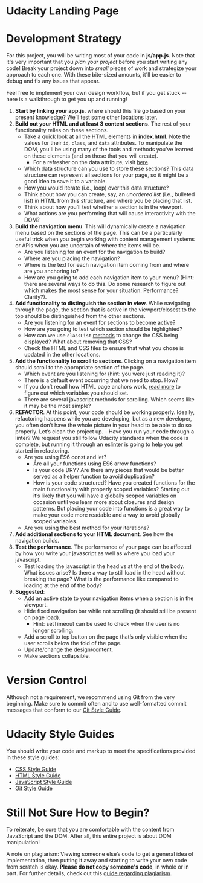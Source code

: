 # Udacity Landing Page

# **Development Strategy**

For this project, you will be writing most of your code in **js/app.js**. Note that it's very important that you *plan your project* before you start writing any code! Break your project down into *small* pieces of work and strategize your approach to each one. With these bite-sized amounts, it'll be easier to debug and fix any issues that appear.

Feel free to implement your own design workflow, but if you get stuck -- here is a walkthrough to get you up and running!

1. **Start by linking your app.js**. where should this file go based on your present knowledge? We’ll test some other locations later.
2. **Build out your HTML and at least 3 content sections**. The rest of your functionality relies on these sections.
    - Take a quick look at all the HTML elements in **index.html**. Note the values for their `id`, `class`, and `data` attributes. To manipulate the DOM, you'll be using many of the tools and methods you've learned on these elements (and on those that you will create).
        - For a refresher on the data attribute, visit [here](https://www.w3schools.com/tags/att_data-.asp).
    - Which data structure can you use to store these sections? This data structure can represent all sections for your page, so it might be a good idea to save it to a variable.
    - How you would iterate (i.e., loop) over this data structure?
    - Think about how you can create, say, an *unordered list* (i.e., bulleted list) in HTML from this structure, and where you be placing that list.
    - Think about how you’ll test whether a section is in the viewport.
    - What actions are you performing that will cause interactivity with the DOM?
3. **Build the navigation menu**. This will dynamically create a navigation menu based on the sections of the page. This can be a particularly useful trick when you begin working with content management systems or APIs when you are uncertain of where the items will be.
    - Are you listening for an event for the navigation to build?
    - Where are you placing the navigation?
    - Where is the text for each navigation item coming from and where are you anchoring to?
    - How are you going to add each navigation item to your menu? (Hint: there are several ways to do this. Do some research to figure out which makes the most sense for your situation. Performance? Clarity?).
4. **Add functionality to distinguish the section in view**. While navigating through the page, the section that is active in the viewport/closest to the top should be distinguished from the other sections.
    - Are you listening for an event for sections to become active?
    - How are you going to test which section should be highlighted?
    - How can we use `classList` [methods](https://developer.mozilla.org/en-US/docs/Web/API/Element/classList#Methods) to change the CSS being displayed? What about removing that CSS?
    - Check the HTML and CSS files to ensure that what you chose is updated in the other locations.
5. **Add the functionality to scroll to sections**. Clicking on a navigation item should scroll to the appropriate section of the page.
    - Which event are you listening for (hint: you were just reading it)?
    - There is a default event occurring that we need to stop. How?
    - If you don’t recall how HTML page anchors work, [read more](https://developer.mozilla.org/en-US/docs/Web/HTML/Element/a#Examples) to figure out which variables you should set.
    - There are several javascript methods for scrolling. Which seems like it may be the most simple?
6. **REFACTOR**. At this point, your code should be working properly. Ideally, refactoring happens while you are developing, but as a new developer, you often don’t have the whole picture in your head to be able to do so properly. Let’s clean the project up.
         - Have you run your code through a linter? We request you still follow Udacity standards when the code is complete, but running it through an [eslinter](https://eslint.org/demo) is going to help you get started in refactoring.
    - Are you using ES6 const and let?
         - Are all your functions using ES6 arrow functions?
         - Is your code DRY? Are there any pieces that would be better served as a helper function to avoid duplication?
         - How is your code structured? Have you created functions for the main functionality with properly scoped variables? Starting out it’s likely that you will have a globally scoped variables on occasion until you learn more about closures and design patterns. But placing your code into functions is a great way to make your code more readable and a way to avoid globally scoped variables.
    - Are you using the best method for your iterations?
7. **Add additional sections to your HTML document**. See how the navigation builds.
8. **Test the performance**. The performance of your page can be affected by how you write your javascript as well as where you load your javascript.
    - Test loading the javascript in the head vs at the end of the body. What issues arise? Is there a way to still load in the head without breaking the page? What is the performance like compared to loading at the end of the body?
9. **Suggested**:
    - Add an active state to your navigation items when a section is in the viewport.
    - Hide fixed navigation bar while not scrolling (it should still be present on page load).
        - Hint: setTimeout can be used to check when the user is no longer scrolling.
    - Add a scroll to top button on the page that’s only visible when the user scrolls below the fold of the page.
    - Update/change the design/content.
    - Make sections collapsible.

# **Version Control**

Although not a requirement, we recommend using Git from the very beginning. Make sure to commit often and to use well-formatted commit messages that conform to our [Git Style Guide](https://udacity.github.io/git-styleguide/).

# **Udacity Style Guides**

You should write your code and markup to meet the specifications provided in these style guides:

- [CSS Style Guide](http://udacity.github.io/frontend-nanodegree-styleguide/css.html)
- [HTML Style Guide](http://udacity.github.io/frontend-nanodegree-styleguide/index.html)
- [JavaScript Style Guide](http://udacity.github.io/frontend-nanodegree-styleguide/javascript.html)
- [Git Style Guide](https://udacity.github.io/git-styleguide/)

# **Still Not Sure How to Begin?**

To reiterate, be sure that you are comfortable with the content from JavaScript and the DOM. After all, this entire project is about DOM manipulation!

A note on plagiarism: Viewing someone else’s code to get a general idea of implementation, then putting it away and starting to write your own code from scratch is okay. **Please do not copy someone's code**, in whole or in part. For further details, check out this [guide regarding plagiarism](https://udacity.zendesk.com/hc/en-us/categories/360000151251-Plagiarism).